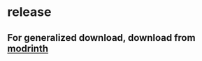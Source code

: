 # release

## For generalized download, download from [modrinth](https://modrinth.com/resourcepack/galabeampack)